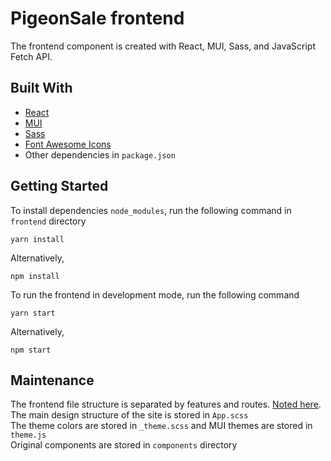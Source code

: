 # PigeonSale frontend
The frontend component is created with React, MUI, Sass, and JavaScript Fetch API.

## Built With
* [React](https://reactjs.org/docs/getting-started.html)
* [MUI](https://mui.com/)
* [Sass](https://sass-lang.com/)
* [Font Awesome Icons](https://fontawesome.com/v5.15/icons)
* Other dependencies in ```package.json```

## Getting Started
To install dependencies ```node_modules```, run the following command in ```frontend``` directory
```
yarn install 
```
Alternatively,
```
npm install
```
To run the frontend in development mode, run the following command
```
yarn start
```
Alternatively,
```
npm start
```

## Maintenance
The frontend file structure is separated by features and routes. [Noted here](https://reactjs.org/docs/faq-structure.html).   
The main design structure of the site is stored in ```App.scss```   
The theme colors are stored in ```_theme.scss``` and MUI themes are stored in ```theme.js```   
Original components are stored in ```components``` directory   